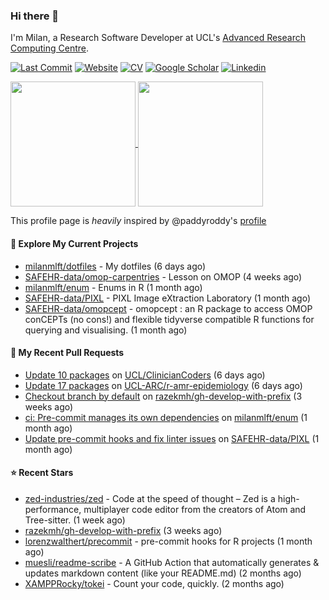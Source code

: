 ### Hi there 👋

I'm Milan, a Research Software Developer at UCL's [Advanced Research Computing
Centre](https://www.ucl.ac.uk/advanced-research-computing/advanced-research-computing-centre).

[![Last Commit](https://img.shields.io/github/last-commit/milanmlft/milanmlft?label=updated)](https://github.com/milanmlft)
[![Website](https://img.shields.io/badge/GitHub%20Pages-222?logo=githubpages&logoColor=fff&style=for-the-badge&style=flat)](https://milanmlft.dev)
[![CV](https://img.shields.io/badge/CV-PDF-pink.svg)](https://milanmlft.netlify.app/uploads/resume.pdf)
[![Google Scholar](https://img.shields.io/badge/Google%20Scholar-4285F4?logo=googlescholar&logoColor=fff&style=for-the-badge&style=flat)](https://scholar.google.com/citations?user=LwW40HQAAAAJ&hl=en)
[![Linkedin](https://img.shields.io/badge/LinkedIn-0A66C2?logo=linkedin&logoColor=fff&style=for-the-badge&style=flat)](http://www.linkedin.com/in/milan-malfait)


<a href="https://github.com/milanmlft/milanmlft#gh-dark-mode-only">
  <img height=200 align="center" src="https://github-readme-stats-paddyroddy.vercel.app/api?username=milanmlft&disable_animations=true&hide_border=true&hide_title=true&include_all_commits=true&rank_icon=github&show=prs_merged,reviews&show_icons=true&theme=tokyonight" />
</a>


<a href="https://github.com/milanmlft/milanmlft#gh-light-mode-only">
  <img height=200 align="center" src="https://github-readme-stats-paddyroddy.vercel.app/api?username=milanmlft&disable_animations=true&hide_border=true&hide_title=true&include_all_commits=true&rank_icon=github&show=prs_merged,reviews&show_icons=true&theme=default" />
</a>

This profile page is _heavily_ inspired by @paddyroddy's [profile](https://github.com/paddyroddy/paddyroddy)

#### 👷 Explore My Current Projects

- [milanmlft/dotfiles](https://github.com/milanmlft/dotfiles) - My dotfiles
  (6 days ago)
- [SAFEHR-data/omop-carpentries](https://github.com/SAFEHR-data/omop-carpentries) - Lesson on OMOP
  (4 weeks ago)
- [milanmlft/enum](https://github.com/milanmlft/enum) - Enums in R
  (1 month ago)
- [SAFEHR-data/PIXL](https://github.com/SAFEHR-data/PIXL) - PIXL Image eXtraction Laboratory
  (1 month ago)
- [SAFEHR-data/omopcept](https://github.com/SAFEHR-data/omopcept) - omopcept : an R package to access OMOP conCEPTs (no cons!) and flexible tidyverse compatible R functions for querying and visualising.
  (1 month ago)

#### 🔨 My Recent Pull Requests

- [Update 10 packages](https://github.com/UCL/ClinicianCoders/pull/61) on [UCL/ClinicianCoders](https://github.com/UCL/ClinicianCoders)
  (6 days ago)
- [Update 17 packages](https://github.com/UCL-ARC/r-amr-epidemiology/pull/72) on [UCL-ARC/r-amr-epidemiology](https://github.com/UCL-ARC/r-amr-epidemiology)
  (6 days ago)
- [Checkout branch by default](https://github.com/razekmh/gh-develop-with-prefix/pull/6) on [razekmh/gh-develop-with-prefix](https://github.com/razekmh/gh-develop-with-prefix)
  (3 weeks ago)
- [ci: Pre-commit manages its own dependencies](https://github.com/milanmlft/enum/pull/4) on [milanmlft/enum](https://github.com/milanmlft/enum)
  (1 month ago)
- [Update pre-commit hooks and fix linter issues](https://github.com/SAFEHR-data/PIXL/pull/609) on [SAFEHR-data/PIXL](https://github.com/SAFEHR-data/PIXL)
  (1 month ago)

#### ⭐ Recent Stars

- [zed-industries/zed](https://github.com/zed-industries/zed) - Code at the speed of thought – Zed is a high-performance, multiplayer code editor from the creators of Atom and Tree-sitter.
  (1 week ago)
- [razekmh/gh-develop-with-prefix](https://github.com/razekmh/gh-develop-with-prefix)
  (3 weeks ago)
- [lorenzwalthert/precommit](https://github.com/lorenzwalthert/precommit) - pre-commit hooks for R projects
  (1 month ago)
- [muesli/readme-scribe](https://github.com/muesli/readme-scribe) - A GitHub Action that automatically generates &amp; updates markdown content (like your README.md)
  (2 months ago)
- [XAMPPRocky/tokei](https://github.com/XAMPPRocky/tokei) - Count your code, quickly.
  (2 months ago)
